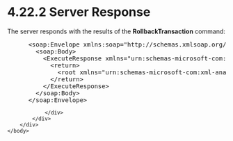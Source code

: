 <html dir="LTR" xmlns:mshelp="http://msdn.microsoft.com/mshelp" xmlns:ddue="http://ddue.schemas.microsoft.com/authoring/2003/5" xmlns:xlink="http://www.w3.org/1999/xlink" xmlns:tool="http://www.microsoft.com/tooltip">
    <head>
        <meta http-equiv="Content-Type" content="text/html; CHARSET=utf-8"></meta>
        <meta name="save" content="history"></meta>
        <title>4.22.2 Server Response</title>
        <xml>
            <mshelp:toctitle title="4.22.2 Server Response"></mshelp:toctitle>
            <mshelp:rltitle title="[MS-SSAS]: Server Response"></mshelp:rltitle>
            <mshelp:keyword index="A" term="485cf36e-7822-46b0-8df3-fd4f368fb1c7"></mshelp:keyword>
            <mshelp:attr name="DCSext.ContentType" value="open specification"></mshelp:attr>
            <mshelp:attr name="AssetID" value="485cf36e-7822-46b0-8df3-fd4f368fb1c7"></mshelp:attr>
            <mshelp:attr name="TopicType" value="kbRef"></mshelp:attr>
            <mshelp:attr name="DCSext.Title" value="[MS-SSAS]: Server Response" />
        </xml>
    </head>
    <body>
        <div id="header">
            <h1 class="heading">4.22.2 Server Response</h1>
        </div>
        <div id="mainSection">
            <div id="mainBody">
                <div id="allHistory" class="saveHistory"></div>
                <div id="sectionSection0" class="section" name="collapseableSection">
                    

<p>The server responds with the results of the <b>RollbackTransaction</b>
command:</p>

<dl>
<dd>
<div><pre> &lt;soap:Envelope xmlns:soap=&quot;http://schemas.xmlsoap.org/soap/envelope/&quot;&gt;
   &lt;soap:Body&gt;
     &lt;ExecuteResponse xmlns=&quot;urn:schemas-microsoft-com:xml-analysis&quot;&gt;
       &lt;return&gt;
         &lt;root xmlns=&quot;urn:schemas-microsoft-com:xml-analysis:empty&quot; /&gt;
       &lt;/return&gt;
     &lt;/ExecuteResponse&gt;
   &lt;/soap:Body&gt;
 &lt;/soap:Envelope&gt;
</pre></div>
</dd></dl>


                </div>
            </div>
        </div>
    </body>
</html>
